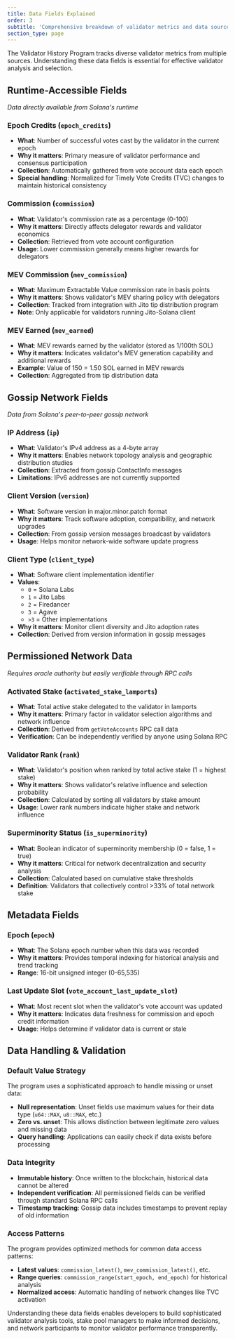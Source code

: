 ```yaml
---
title: Data Fields Explained
order: 3
subtitle: 'Comprehensive breakdown of validator metrics and data sources'
section_type: page
---
```


The Validator History Program tracks diverse validator metrics from multiple sources.
Understanding these data fields is essential for effective validator analysis and selection.

## Runtime-Accessible Fields

*Data directly available from Solana's runtime*

### Epoch Credits (`epoch_credits`)
- **What**: Number of successful votes cast by the validator in the current epoch
- **Why it matters**: Primary measure of validator performance and consensus participation
- **Collection**: Automatically gathered from vote account data each epoch
- **Special handling**: Normalized for Timely Vote Credits (TVC) changes to maintain historical consistency

### Commission (`commission`)
- **What**: Validator's commission rate as a percentage (0-100)
- **Why it matters**: Directly affects delegator rewards and validator economics
- **Collection**: Retrieved from vote account configuration
- **Usage**: Lower commission generally means higher rewards for delegators

### MEV Commission (`mev_commission`)
- **What**: Maximum Extractable Value commission rate in basis points
- **Why it matters**: Shows validator's MEV sharing policy with delegators
- **Collection**: Tracked from integration with Jito tip distribution program
- **Note**: Only applicable for validators running Jito-Solana client

### MEV Earned (`mev_earned`)
- **What**: MEV rewards earned by the validator (stored as 1/100th SOL)
- **Why it matters**: Indicates validator's MEV generation capability and additional rewards
- **Example**: Value of 150 = 1.50 SOL earned in MEV rewards
- **Collection**: Aggregated from tip distribution data

## Gossip Network Fields

*Data from Solana's peer-to-peer gossip network*

### IP Address (`ip`)
- **What**: Validator's IPv4 address as a 4-byte array
- **Why it matters**: Enables network topology analysis and geographic distribution studies
- **Collection**: Extracted from gossip ContactInfo messages
- **Limitations**: IPv6 addresses are not currently supported

### Client Version (`version`)
- **What**: Software version in major.minor.patch format
- **Why it matters**: Track software adoption, compatibility, and network upgrades
- **Collection**: From gossip version messages broadcast by validators
- **Usage**: Helps monitor network-wide software update progress

### Client Type (`client_type`)
- **What**: Software client implementation identifier
- **Values**: 
  - `0` = Solana Labs
  - `1` = Jito Labs
  - `2` = Firedancer
  - `3` = Agave
  - `>3` = Other implementations
- **Why it matters**: Monitor client diversity and Jito adoption rates
- **Collection**: Derived from version information in gossip messages

## Permissioned Network Data

*Requires oracle authority but easily verifiable through RPC calls*

### Activated Stake (`activated_stake_lamports`)
- **What**: Total active stake delegated to the validator in lamports
- **Why it matters**: Primary factor in validator selection algorithms and network influence
- **Collection**: Derived from `getVoteAccounts` RPC call data
- **Verification**: Can be independently verified by anyone using Solana RPC

### Validator Rank (`rank`)
- **What**: Validator's position when ranked by total active stake (1 = highest stake)
- **Why it matters**: Shows validator's relative influence and selection probability
- **Collection**: Calculated by sorting all validators by stake amount
- **Usage**: Lower rank numbers indicate higher stake and network influence

### Superminority Status (`is_superminority`)
- **What**: Boolean indicator of superminority membership (0 = false, 1 = true)
- **Why it matters**: Critical for network decentralization and security analysis
- **Collection**: Calculated based on cumulative stake thresholds
- **Definition**: Validators that collectively control >33% of total network stake

## Metadata Fields

### Epoch (`epoch`)
- **What**: The Solana epoch number when this data was recorded
- **Why it matters**: Provides temporal indexing for historical analysis and trend tracking
- **Range**: 16-bit unsigned integer (0-65,535)

### Last Update Slot (`vote_account_last_update_slot`)
- **What**: Most recent slot when the validator's vote account was updated
- **Why it matters**: Indicates data freshness for commission and epoch credit information
- **Usage**: Helps determine if validator data is current or stale

## Data Handling & Validation

### Default Value Strategy
The program uses a sophisticated approach to handle missing or unset data:
- **Null representation**: Unset fields use maximum values for their data type (`u64::MAX`, `u8::MAX`, etc.)
- **Zero vs. unset**: This allows distinction between legitimate zero values and missing data
- **Query handling**: Applications can easily check if data exists before processing

### Data Integrity
- **Immutable history**: Once written to the blockchain, historical data cannot be altered
- **Independent verification**: All permissioned fields can be verified through standard Solana RPC calls
- **Timestamp tracking**: Gossip data includes timestamps to prevent replay of old information

### Access Patterns
The program provides optimized methods for common data access patterns:
- **Latest values**: `commission_latest()`, `mev_commission_latest()`, etc.
- **Range queries**: `commission_range(start_epoch, end_epoch)` for historical analysis
- **Normalized access**: Automatic handling of network changes like TVC activation

Understanding these data fields enables developers to build sophisticated validator analysis tools, stake pool managers to make informed decisions, and network participants to monitor validator performance transparently.
